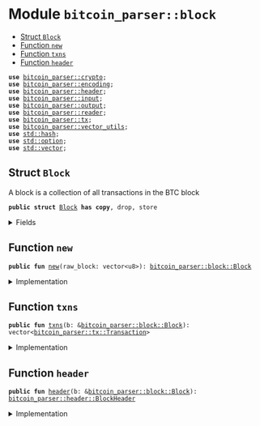 
<a name="bitcoin_parser_block"></a>

# Module `bitcoin_parser::block`



-  [Struct `Block`](#bitcoin_parser_block_Block)
-  [Function `new`](#bitcoin_parser_block_new)
-  [Function `txns`](#bitcoin_parser_block_txns)
-  [Function `header`](#bitcoin_parser_block_header)


<pre><code><b>use</b> <a href="../bitcoin_parser/crypto.md#bitcoin_parser_crypto">bitcoin_parser::crypto</a>;
<b>use</b> <a href="../bitcoin_parser/encoding.md#bitcoin_parser_encoding">bitcoin_parser::encoding</a>;
<b>use</b> <a href="../bitcoin_parser/header.md#bitcoin_parser_header">bitcoin_parser::header</a>;
<b>use</b> <a href="../bitcoin_parser/input.md#bitcoin_parser_input">bitcoin_parser::input</a>;
<b>use</b> <a href="../bitcoin_parser/output.md#bitcoin_parser_output">bitcoin_parser::output</a>;
<b>use</b> <a href="../bitcoin_parser/reader.md#bitcoin_parser_reader">bitcoin_parser::reader</a>;
<b>use</b> <a href="../bitcoin_parser/tx.md#bitcoin_parser_tx">bitcoin_parser::tx</a>;
<b>use</b> <a href="../bitcoin_parser/vector_utils.md#bitcoin_parser_vector_utils">bitcoin_parser::vector_utils</a>;
<b>use</b> <a href="../dependencies/std/hash.md#std_hash">std::hash</a>;
<b>use</b> <a href="../dependencies/std/option.md#std_option">std::option</a>;
<b>use</b> <a href="../dependencies/std/vector.md#std_vector">std::vector</a>;
</code></pre>



<a name="bitcoin_parser_block_Block"></a>

## Struct `Block`

A block is a collection of all transactions in the BTC block


<pre><code><b>public</b> <b>struct</b> <a href="../bitcoin_parser/block.md#bitcoin_parser_block_Block">Block</a> <b>has</b> <b>copy</b>, drop, store
</code></pre>



<details>
<summary>Fields</summary>


<dl>
<dt>
<code>block_header: <a href="../bitcoin_parser/header.md#bitcoin_parser_header_BlockHeader">bitcoin_parser::header::BlockHeader</a></code>
</dt>
<dd>
</dd>
<dt>
<code>transactions: vector&lt;<a href="../bitcoin_parser/tx.md#bitcoin_parser_tx_Transaction">bitcoin_parser::tx::Transaction</a>&gt;</code>
</dt>
<dd>
</dd>
</dl>


</details>

<a name="bitcoin_parser_block_new"></a>

## Function `new`



<pre><code><b>public</b> <b>fun</b> <a href="../bitcoin_parser/block.md#bitcoin_parser_block_new">new</a>(raw_block: vector&lt;u8&gt;): <a href="../bitcoin_parser/block.md#bitcoin_parser_block_Block">bitcoin_parser::block::Block</a>
</code></pre>



<details>
<summary>Implementation</summary>


<pre><code><b>public</b> <b>fun</b> <a href="../bitcoin_parser/block.md#bitcoin_parser_block_new">new</a>(raw_block: vector&lt;u8&gt;): <a href="../bitcoin_parser/block.md#bitcoin_parser_block_Block">Block</a> {
    <b>let</b> <b>mut</b> r = <a href="../bitcoin_parser/reader.md#bitcoin_parser_reader_new">reader::new</a>(raw_block);
    <b>let</b> block_header = <a href="../bitcoin_parser/header.md#bitcoin_parser_header_new">header::new</a>(r.read(80));
    <b>let</b> number_tx = r.read_compact_size();
    <b>let</b> <b>mut</b> transactions = vector[];
    number_tx.do!(|_| {
        transactions.push_back(<a href="../bitcoin_parser/tx.md#bitcoin_parser_tx_deserialize">tx::deserialize</a>(&<b>mut</b> r));
    });
    <a href="../bitcoin_parser/block.md#bitcoin_parser_block_Block">Block</a> {
        block_header,
        transactions,
    }
}
</code></pre>



</details>

<a name="bitcoin_parser_block_txns"></a>

## Function `txns`



<pre><code><b>public</b> <b>fun</b> <a href="../bitcoin_parser/block.md#bitcoin_parser_block_txns">txns</a>(b: &<a href="../bitcoin_parser/block.md#bitcoin_parser_block_Block">bitcoin_parser::block::Block</a>): vector&lt;<a href="../bitcoin_parser/tx.md#bitcoin_parser_tx_Transaction">bitcoin_parser::tx::Transaction</a>&gt;
</code></pre>



<details>
<summary>Implementation</summary>


<pre><code><b>public</b> <b>fun</b> <a href="../bitcoin_parser/block.md#bitcoin_parser_block_txns">txns</a>(b: &<a href="../bitcoin_parser/block.md#bitcoin_parser_block_Block">Block</a>): vector&lt;Transaction&gt; {
    b.transactions
}
</code></pre>



</details>

<a name="bitcoin_parser_block_header"></a>

## Function `header`



<pre><code><b>public</b> <b>fun</b> <a href="../bitcoin_parser/header.md#bitcoin_parser_header">header</a>(b: &<a href="../bitcoin_parser/block.md#bitcoin_parser_block_Block">bitcoin_parser::block::Block</a>): <a href="../bitcoin_parser/header.md#bitcoin_parser_header_BlockHeader">bitcoin_parser::header::BlockHeader</a>
</code></pre>



<details>
<summary>Implementation</summary>


<pre><code><b>public</b> <b>fun</b> <a href="../bitcoin_parser/header.md#bitcoin_parser_header">header</a>(b: &<a href="../bitcoin_parser/block.md#bitcoin_parser_block_Block">Block</a>): BlockHeader {
    b.block_header
}
</code></pre>



</details>
